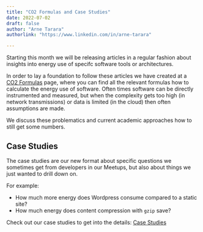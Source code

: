 ```yaml
---
title: "CO2 Formulas and Case Studies"
date: 2022-07-02
draft: false
author: "Arne Tarara"
authorlink: "https://www.linkedin.com/in/arne-tarara"

---
```



Starting this month we will be releasing articles in a regular fashion about insights
into energy use of specifc software tools or architectures.

In order to lay a foundation to follow these articles we have created at a [CO2 Formulas](/co2-formulas) 
page, where you can find all the relevant formulas how to calculate the energy
use of software.
Often times software can be directly instrumented and measured, but when the complexity 
gets too high (in network transmissions) or data is limited (in the cloud) then 
often assumptions are made.

We discuss these problematics and current academic approaches how to still get some
numbers.

## Case Studies

The case studies are our new format about specific questions we sometimes get from 
developers in our Meetups, but also about things we just wanted to drill down on.

For example:
- How much more energy does Wordpress consume compared to a static site?
- How much energy does content compression with `gzip` save?

Check out our case studies to get into the details: [Case Studies](/case-studies)